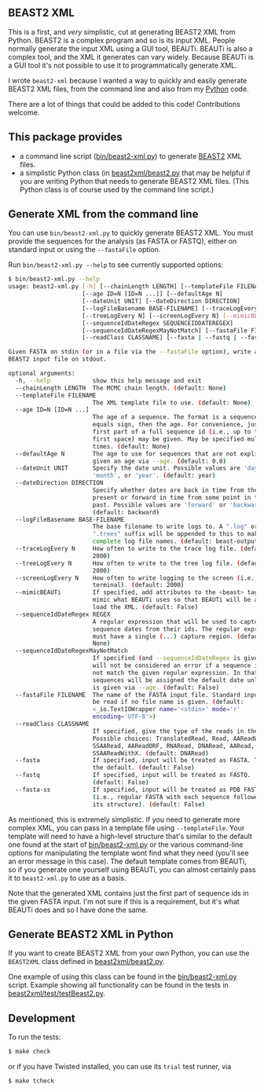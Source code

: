 ## BEAST2 XML

This is a first, and *very* simplistic, cut at generating BEAST2 XML from
Python.  BEAST2 is a complex program and so is its input XML.  People
normally generate the input XML using a GUI tool, BEAUTi. BEAUTi is also a
complex tool, and the XML it generates can vary widely. Because BEAUTi is a
GUI tool it's not possible to use it to programmatically generate XML.

I wrote `beast2-xml` because I wanted a way to quickly and easily generate
BEAST2 XML files, from the command line and also from my
[Python](https://www.python.org/) code.

There are a lot of things that could be added to this code! Contributions
welcome.

## This package provides

* a command line script ([bin/beast2-xml.py](bin/beast2-xml.py)) to
  generate [BEAST2](http://beast2.org/) XML files.
* a simplistic Python class (in [beast2xml/beast2.py](beast2xml/beast2.py)
  that may be helpful if you are writing Python that needs to generate
  BEAST2 XML files.  (This Python class is of course used by the command
  line script.)

## Generate XML from the command line

You can use `bin/beast2-xml.py` to quickly generate BEAST2 XML.  You must
provide the sequences for the analysis (as FASTA or FASTQ), either on
standard input or using the `--fastaFile` option.

Run `bin/beast2-xml.py --help` to see currently supported options:

```sh
$ bin/beast2-xml.py --help
usage: beast2-xml.py [-h] [--chainLength LENGTH] [--templateFile FILENAME]
                     [--age ID=N [ID=N ...]] [--defaultAge N]
                     [--dateUnit UNIT] [--dateDirection DIRECTION]
                     [--logFileBasename BASE-FILENAME] [--traceLogEvery N]
                     [--treeLogEvery N] [--screenLogEvery N] [--mimicBEAUTi]
                     [--sequenceIdDateRegex SEQUENCEIDDATEREGEX]
                     [--sequenceIdDateRegexMayNotMatch] [--fastaFile FILENAME]
                     [--readClass CLASSNAME] [--fasta | --fastq | --fasta-ss]

Given FASTA on stdin (or in a file via the --fastaFile option), write an XML
BEAST2 input file on stdout.

optional arguments:
  -h, --help            show this help message and exit
  --chainLength LENGTH  The MCMC chain length. (default: None)
  --templateFile FILENAME
                        The XML template file to use. (default: None)
  --age ID=N [ID=N ...]
                        The age of a sequence. The format is a sequence id, an
                        equals sign, then the age. For convenience, just the
                        first part of a full sequence id (i.e., up to the
                        first space) may be given. May be specified multiple
                        times. (default: None)
  --defaultAge N        The age to use for sequences that are not explicitly
                        given an age via --age. (default: 0.0)
  --dateUnit UNIT       Specify the date unit. Possible values are 'day',
                        'month', or 'year'. (default: year)
  --dateDirection DIRECTION
                        Specify whether dates are back in time from the
                        present or forward in time from some point in the
                        past. Possible values are 'forward' or 'backward'.
                        (default: backward)
  --logFileBasename BASE-FILENAME
                        The base filename to write logs to. A ".log" or
                        ".trees" suffix will be appended to this to make
                        complete log file names. (default: beast-output)
  --traceLogEvery N     How often to write to the trace log file. (default:
                        2000)
  --treeLogEvery N      How often to write to the tree log file. (default:
                        2000)
  --screenLogEvery N    How often to write logging to the screen (i.e.,
                        terminal). (default: 2000)
  --mimicBEAUTi         If specified, add attributes to the <beast> tag that
                        mimic what BEAUTi uses so that BEAUTi will be able to
                        load the XML. (default: False)
  --sequenceIdDateRegex REGEX
                        A regular expression that will be used to capture
                        sequence dates from their ids. The regular expression
                        must have a single (...) capture region. (default:
                        None)
  --sequenceIdDateRegexMayNotMatch
                        If specified (and --sequenceIdDateRegex is given) it
                        will not be considered an error if a sequence id does
                        not match the given regular expression. In that case,
                        sequences will be assigned the default date unless one
                        is given via --age. (default: False)
  --fastaFile FILENAME  The name of the FASTA input file. Standard input will
                        be read if no file name is given. (default:
                        <_io.TextIOWrapper name='<stdin>' mode='r'
                        encoding='UTF-8'>)
  --readClass CLASSNAME
                        If specified, give the type of the reads in the input.
                        Possible choices: TranslatedRead, Read, AAReadWithX,
                        SSAARead, AAReadORF, RNARead, DNARead, AARead,
                        SSAAReadWithX. (default: DNARead)
  --fasta               If specified, input will be treated as FASTA. This is
                        the default. (default: False)
  --fastq               If specified, input will be treated as FASTQ.
                        (default: False)
  --fasta-ss            If specified, input will be treated as PDB FASTA
                        (i.e., regular FASTA with each sequence followed by
                        its structure). (default: False)
```

As mentioned, this is extremely simplistic. If you need to generate more
complex XML, you can pass in a template file using `--templateFile`. Your
template will need to have a high-level structure that's similar to the
default one found at the start of [bin/beast2-xml.py](bin/beast2-xml.py) or
the various command-line options for manipulating the template wont find
what they need (you'll see an error message in this case). The default
template comes from BEAUTi, so if you generate one yourself using BEAUTi,
you can almost certainly pass it to `beast2-xml.py` to use as a basis.

Note that the generated XML contains just the first part of sequence ids in
the given FASTA input. I'm not sure if this is a requirement, but it's what
BEAUTi does and so I have done the same.

## Generate BEAST2 XML in Python

If you want to create BEAST2 XML from your own Python, you can use the
`BEAST2XML` class defined in [beast2xml/beast2.py](beast2xml/beast2.py).

One example of using this class can be found in the
[bin/beast2-xml.py](bin/beast2-xml.py) script.  Example showing all
functionality can be found in the tests in
[beast2xml/test/testBeast2.py](beast2xml/test/testBeast2.py).

## Development

To run the tests:

```sh
$ make check
```

or if you have Twisted installed, you can use its `trial` test runner, via

```sh
$ make tcheck
```
